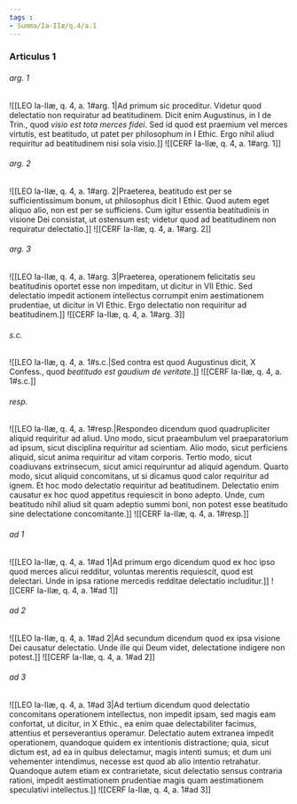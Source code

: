 ```yaml
---
tags : 
- Summa/Ia-IIæ/q.4/a.1
---
```


### Articulus 1

###### arg. 1
![[LEO Ia-IIæ, q. 4, a. 1#arg. 1|Ad primum sic proceditur. Videtur quod delectatio non requiratur ad beatitudinem. Dicit enim Augustinus, in I de Trin., quod *visio est tota merces fidei*. Sed id quod est praemium vel merces virtutis, est beatitudo, ut patet per philosophum in I Ethic. Ergo nihil aliud requiritur ad beatitudinem nisi sola visio.]]
![[CERF Ia-IIæ, q. 4, a. 1#arg. 1]]

###### arg. 2
![[LEO Ia-IIæ, q. 4, a. 1#arg. 2|Praeterea, beatitudo est per se sufficientissimum bonum, ut philosophus dicit I Ethic. Quod autem eget aliquo alio, non est per se sufficiens. Cum igitur essentia beatitudinis in visione Dei consistat, ut ostensum est; videtur quod ad beatitudinem non requiratur delectatio.]]
![[CERF Ia-IIæ, q. 4, a. 1#arg. 2]]

###### arg. 3
![[LEO Ia-IIæ, q. 4, a. 1#arg. 3|Praeterea, operationem felicitatis seu beatitudinis oportet esse non impeditam, ut dicitur in VII Ethic. Sed delectatio impedit actionem intellectus corrumpit enim aestimationem prudentiae, ut dicitur in VI Ethic. Ergo delectatio non requiritur ad beatitudinem.]]
![[CERF Ia-IIæ, q. 4, a. 1#arg. 3]]

###### s.c.
![[LEO Ia-IIæ, q. 4, a. 1#s.c.|Sed contra est quod Augustinus dicit, X Confess., quod *beatitudo est gaudium de veritate*.]]
![[CERF Ia-IIæ, q. 4, a. 1#s.c.]]

###### resp.
![[LEO Ia-IIæ, q. 4, a. 1#resp.|Respondeo dicendum quod quadrupliciter aliquid requiritur ad aliud. Uno modo, sicut praeambulum vel praeparatorium ad ipsum, sicut disciplina requiritur ad scientiam. Alio modo, sicut perficiens aliquid, sicut anima requiritur ad vitam corporis. Tertio modo, sicut coadiuvans extrinsecum, sicut amici requiruntur ad aliquid agendum. Quarto modo, sicut aliquid concomitans, ut si dicamus quod calor requiritur ad ignem. Et hoc modo delectatio requiritur ad beatitudinem. Delectatio enim causatur ex hoc quod appetitus requiescit in bono adepto. Unde, cum beatitudo nihil aliud sit quam adeptio summi boni, non potest esse beatitudo sine delectatione concomitante.]]
![[CERF Ia-IIæ, q. 4, a. 1#resp.]]

###### ad 1
![[LEO Ia-IIæ, q. 4, a. 1#ad 1|Ad primum ergo dicendum quod ex hoc ipso quod merces alicui redditur, voluntas merentis requiescit, quod est delectari. Unde in ipsa ratione mercedis redditae delectatio includitur.]]
![[CERF Ia-IIæ, q. 4, a. 1#ad 1]]

###### ad 2
![[LEO Ia-IIæ, q. 4, a. 1#ad 2|Ad secundum dicendum quod ex ipsa visione Dei causatur delectatio. Unde ille qui Deum videt, delectatione indigere non potest.]]
![[CERF Ia-IIæ, q. 4, a. 1#ad 2]]

###### ad 3
![[LEO Ia-IIæ, q. 4, a. 1#ad 3|Ad tertium dicendum quod delectatio concomitans operationem intellectus, non impedit ipsam, sed magis eam confortat, ut dicitur, in X Ethic., ea enim quae delectabiliter facimus, attentius et perseverantius operamur. Delectatio autem extranea impedit operationem, quandoque quidem ex intentionis distractione; quia, sicut dictum est, ad ea in quibus delectamur, magis intenti sumus; et dum uni vehementer intendimus, necesse est quod ab alio intentio retrahatur. Quandoque autem etiam ex contrarietate, sicut delectatio sensus contraria rationi, impedit aestimationem prudentiae magis quam aestimationem speculativi intellectus.]]
![[CERF Ia-IIæ, q. 4, a. 1#ad 3]]


